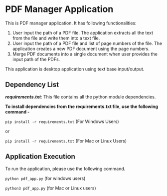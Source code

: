 # PDF Manager Application

This is PDF manager application. It has following functionalities:

1. User input the path of a PDF file. The application extracts all the text from the file and write them into a text file.
2. User input the path of a PDF file and list of page numbers of the file. The application creates a new PDF document using the page numbers.
3. Merge PDF documents into a single document when user provides the input path of the PDFs.

This application is desktop application using text base input/output.

## Dependency List

_**requirements.txt**_: This file contains all the python module dependencies.

**To install dependencies from the requirements.txt file, use the following command -**

`pip install -r requirements.txt`
(For Windows Users)

or

`pip install -r requirements.txt`
(For Mac or Linux Users)

## Application Execution

To run the application, please use the following command.

`python pdf_app.py`
(for windows users)

`python3 pdf_app.py` (for Mac or Linux users)
